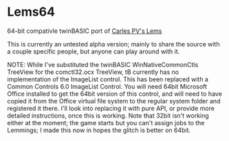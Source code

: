 # Lems64
64-bit compativle twinBASIC port of [Carles PV's Lems](https://github.com/Planet-Source-Code/carles-p-v-a-classic-one-and-sequel__1-61601)

This is currently an untested alpha version; mainly to share the source with a couple specific people, but anyone can play around with it.

NOTE: While I've substituted the twinBASIC WinNativeCommonCtls TreeView for the comctl32.ocx TreeView, tB currently has no implementation of the ImageList control. This has been replaced with a Common Controls 6.0 ImageList Control. You will need 64bit Microsoft Office installed to get the 64bit version of this control, and will need to have copied it from the Office virtual file system to the regular system folder and registered it there. I'll look into replacing it with pure API, or provide more detailed instructions, once this is working. Note that 32bit isn't working either at the moment; the game starts but you can't assign jobs to the Lemmings; I made this now in hopes the glitch is better on 64bit.
